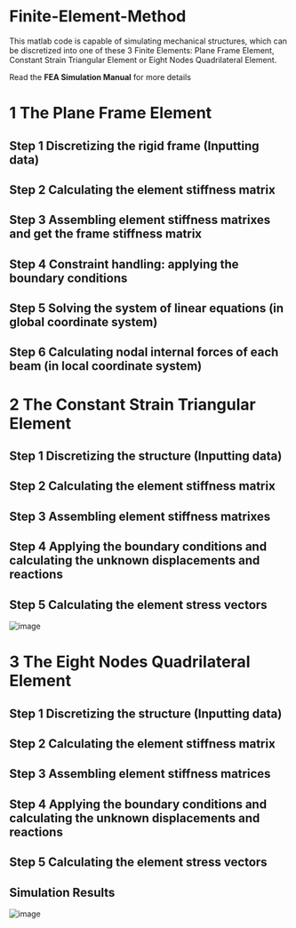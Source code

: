 # Finite-Element-Method
This matlab code is capable of simulating mechanical structures, which can be discretized into one of these 3 Finite Elements: Plane Frame Element, Constant Strain Triangular Element or Eight Nodes Quadrilateral Element.

Read the **FEA Simulation Manual** for more details 

# 1 The Plane Frame Element
## Step 1 Discretizing the rigid frame (Inputting data)
## Step 2 Calculating the element stiffness matrix
## Step 3 Assembling element stiffness matrixes and get the frame stiffness matrix
## Step 4 Constraint handling: applying the boundary conditions
## Step 5 Solving the system of linear equations (in global coordinate system)
## Step 6 Calculating nodal internal forces of each beam (in local coordinate system)

# 2 The Constant Strain Triangular Element
## Step 1 Discretizing the structure (Inputting data)
## Step 2 Calculating the element stiffness matrix
## Step 3 Assembling element stiffness matrixes
## Step 4 Applying the boundary conditions and calculating the unknown displacements and reactions
## Step 5 Calculating the element stress vectors
![image](https://user-images.githubusercontent.com/79294413/139381595-eb597b73-baa5-4dbe-89f2-410b598e1dd4.png)

# 3 The Eight Nodes Quadrilateral Element
## Step 1 Discretizing the structure (Inputting data)
## Step 2 Calculating the element stiffness matrix
## Step 3 Assembling element stiffness matrices
## Step 4 Applying the boundary conditions and calculating the unknown displacements and reactions
## Step 5 Calculating the element stress vectors
## Simulation Results 
![image](https://user-images.githubusercontent.com/79294413/139381698-1c05d220-3579-45fd-b171-5b052d96637c.png)
